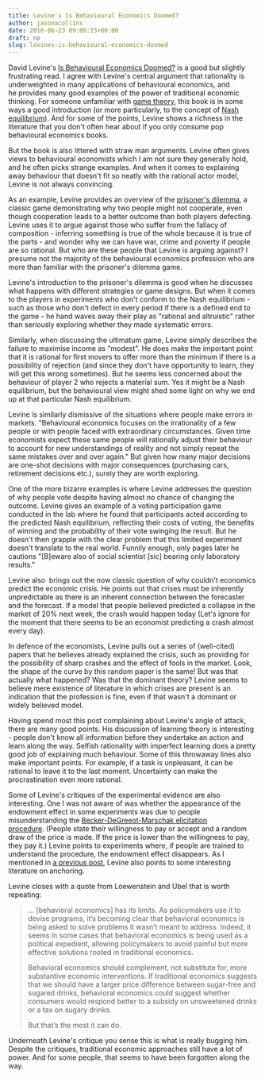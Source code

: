 ```yaml
---
title: Levine's Is Behavioural Economics Doomed?
author: jasonacollins
date: 2016-06-23 09:00:23+00:00
draft: no
slug: levines-is-behavioural-economics-doomed
---
```


David Levine's [Is Behavioural Economics Doomed?](http://www.openbookpublishers.com/product/77) is a good but slightly frustrating read. I agree with Levine's central argument that rationality is underweighted in many applications of behavioural economics, and he provides many good examples of the power of traditional economic thinking. For someone unfamiliar with [game theory](https://en.wikipedia.org/wiki/Game_theory), this book is in some ways a good introduction (or more particularly, to the concept of [Nash equilibrium](https://en.wikipedia.org/wiki/Nash_equilibrium)). And for some of the points, Levine shows a richness in the literature that you don't often hear about if you only consume pop behavioural economics books.

But the book is also littered with straw man arguments. Levine often gives views to behavioural economists which I am not sure they generally hold, and he often picks strange examples. And when it comes to explaining away behaviour that doesn't fit so neatly with the rational actor model, Levine is not always convincing.

As an example, Levine provides an overview of the [prisoner's dilemma](https://en.wikipedia.org/wiki/Prisoner%27s_dilemma), a classic game demonstrating why two people might not cooperate, even though cooperation leads to a better outcome than both players defecting. Levine uses it to argue against those who suffer from the fallacy of composition - inferring something is true of the whole because it is true of the parts - and wonder why we can have war, crime and poverty if people are so rational. But who are these people that Levine is arguing against? I presume not the majority of the behavioural economics profession who are more than familiar with the prisoner's dilemma game.

Levine's introduction to the prisoner's dilemma is good when he discusses what happens with different strategies or game designs. But when it comes to the players in experiments who don't conform to the Nash equilibrium - such as those who don't defect in every period if there is a defined end to the game - he hand waves away their play as "rational and altruistic" rather than seriously exploring whether they made systematic errors.

Similarly, when discussing the ultimatum game, Levine simply describes the failure to maximise income as "modest". He does make the important point that it is rational for first movers to offer more than the minimum if there is a possibility of rejection (and since they don't have opportunity to learn, they will get this wrong sometimes). But he seems less concerned about the behaviour of player 2 who rejects a material sum. Yes it might be a Nash equilibrium, but the behavioural view might shed some light on why we end up at that particular Nash equilibrium.

Levine is similarly dismissive of the situations where people make errors in markets. "Behavioural economics focuses on the irrationality of a few people or with people faced with extraordinary circumstances. Given time economists expect these same people will rationally adjust their behaviour to account for new understandings of reality and not simply repeat the same mistakes over and over again." But given how many major decisions are one-shot decisions with major consequences (purchasing cars, retirement decisions etc.), surely they are worth exploring.

One of the more bizarre examples is where Levine addresses the question of why people vote despite having almost no chance of changing the outcome. Levine gives an example of a voting participation game conducted in the lab where he found that participants acted according to the predicted Nash equilibrium, reflecting their costs of voting, the benefits of winning and the probability of their vote swinging the result. But he doesn't then grapple with the clear problem that this limited experiment doesn't translate to the real world. Funnily enough, only pages later he cautions "[B]eware also of social scientist [sic] bearing only laboratory results."

Levine also  brings out the now classic question of why couldn't economics predict the economic crisis. He points out that crises must be inherently unpredictable as there is an inherent connection between the forecaster and the forecast. If a model that people believed predicted a collapse in the market of 20% next week, the crash would happen today (Let's ignore for the moment that there seems to be an economist predicting a crash almost every day).

In defence of the economists, Levine pulls out a series of (well-cited) papers that he believes already explained the crisis, such as providing for the possibility of sharp crashes and the effect of fools in the market. Look, the shape of the curve by this random paper is the same! But was that actually what happened? Was that the dominant theory? Levine seems to believe mere existence of literature in which crises are present is an indication that the profession is fine, even if that wasn't a dominant or widely believed model.

Having spend most this post complaining about Levine's angle of attack, there are many good points. His discussion of learning theory is interesting - people don't know all information before they undertake an action and learn along the way. Selfish rationality with imperfect learning does a pretty good job of explaining much behaviour. Some of this throwaway lines also make important points. For example, if a task is unpleasant, it can be rational to leave it to the last moment. Uncertainty can make the procrastination even more rational.

Some of Levine's critiques of the experimental evidence are also interesting. One I was not aware of was whether the appearance of the endowment effect in some experiments was due to people misunderstanding the [Becker-DeGreeot-Marschak elicitation procedure](https://en.wikipedia.org/wiki/Becker%E2%80%93DeGroot%E2%80%93Marschak_method). (People state their willingness to pay or accept and a random draw of the price is made. If the price is lower than the willingness to pay, they pay it.) Levine points to experiments where, if people are trained to understand the procedure, the endowment effect disappears. As I mentioned in [a previous post](https://jasoncollins.blog/replicating-anchoring-effects/), Levine also points to some interesting literature on anchoring.

Levine closes with a quote from Loewenstein and Ubel that is worth repeating:

>… [behavioral economics] has its limits. As policymakers use it to devise programs, it’s becoming clear that behavioral economics is being asked to solve problems it wasn’t meant to address. Indeed, it seems in some cases that behavioral economics is being used as a political expedient, allowing policymakers to avoid painful but more effective solutions rooted in traditional economics.
>
>Behavioral economics should complement, not substitute for, more substantive economic interventions. If traditional economics suggests that we should have a larger price difference between sugar-free and sugared drinks, behavioral economics could suggest whether consumers would respond better to a subsidy on unsweetened drinks or a tax on sugary drinks.
>
>But that’s the most it can do.

Underneath Levine's critique you sense this is what is really bugging him. Despite the critiques, traditional economic approaches still have a lot of power. And for some people, that seems to have been forgotten along the way.

